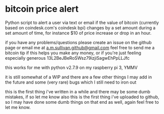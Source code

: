 # bitcoin price alert
Python script to alert a user via text or email if the value of bitcoin (currently based on coindesk.com's coindesk bpi) changes by a set amount during a set amount of time, for instance $10 of price increase or drop in an hour. 

if you have any problems/questions please create an issue on the github page or email me at a.m.sullivan.github@gmail.com
feel free to send me a bitcoin tip if this helps you make any money, or if you're just feeling especially generous 13L2BeJBeRoSWsz79izjiSagwEhPpLLJfc

this works for me with python v2.7.9 on my raspberry pi 3, YMMV

it is still somewhat of a WIP and there are a few other things I may add in the future and some (very rare) bugs which I still need to iron out

this is the first thing i've written in a while and there may be some dumb mistakes, if so let me know
also this is the first thing i've uploaded to github, so I may have done some dumb things on that end as well, again feel free to let me know.

